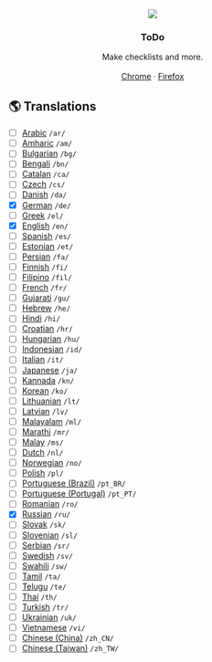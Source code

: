 <p align="center">
    <a href="https://github.com/victor-savinov/to-do">
        <img src="https://github.com/victor-savinov/graphics/blob/master/icons/to-do/raised-128.png">
    </a>
</p>

<h3 align="center">ToDo</h3>

<p align="center">
    Make checklists and more.
    <br>
    <br>
    <a href="https://chrome.google.com/webstore/detail/to-do/mniboiicchcpkffcdlaocnkfpbdihgii">Chrome</a>  ·
    <a href="https://addons.mozilla.org/firefox/addon/todo-firefox/">Firefox</a>
</p>

## :earth_americas: Translations
- [ ] [Arabic](https://github.com/victor-savinov/todo/tree/master/_locales/ar/messages.json) `/ar/`
- [ ] [Amharic](https://github.com/victor-savinov/todo/tree/master/_locales/am/messages.json) `/am/`
- [ ] [Bulgarian](https://github.com/victor-savinov/todo/tree/master/_locales/bg/messages.json) `/bg/`
- [ ] [Bengali](https://github.com/victor-savinov/todo/tree/master/_locales/bn/messages.json) `/bn/`
- [ ] [Catalan](https://github.com/victor-savinov/todo/tree/master/_locales/ca/messages.json) `/ca/`
- [ ] [Czech](https://github.com/victor-savinov/todo/tree/master/_locales/cs/messages.json) `/cs/`
- [ ] [Danish](https://github.com/victor-savinov/todo/tree/master/_locales/da/messages.json) `/da/`
- [x] [German](https://github.com/victor-savinov/todo/tree/master/_locales/de/messages.json) `/de/`
- [ ] [Greek](https://github.com/victor-savinov/todo/tree/master/_locales/el/messages.json) `/el/`
- [x] [English](https://github.com/victor-savinov/todo/tree/master/_locales/en/messages.json) `/en/`
- [ ] [Spanish](https://github.com/victor-savinov/todo/tree/master/_locales/es/messages.json) `/es/`
- [ ] [Estonian](https://github.com/victor-savinov/todo/tree/master/_locales/et/messages.json) `/et/`
- [ ] [Persian](https://github.com/victor-savinov/todo/tree/master/_locales/fa/messages.json) `/fa/`
- [ ] [Finnish](https://github.com/victor-savinov/todo/tree/master/_locales/fi/messages.json) `/fi/`
- [ ] [Filipino](https://github.com/victor-savinov/todo/tree/master/_locales/fil/messages.json) `/fil/`
- [ ] [French](https://github.com/victor-savinov/todo/tree/master/_locales/fr/messages.json) `/fr/`
- [ ] [Gujarati](https://github.com/victor-savinov/todo/tree/master/_locales/gu/messages.json) `/gu/`
- [ ] [Hebrew](https://github.com/victor-savinov/todo/tree/master/_locales/he/messages.json) `/he/`
- [ ] [Hindi](https://github.com/victor-savinov/todo/tree/master/_locales/hi/messages.json) `/hi/`
- [ ] [Croatian](https://github.com/victor-savinov/todo/tree/master/_locales/hr/messages.json) `/hr/`
- [ ] [Hungarian](https://github.com/victor-savinov/todo/tree/master/_locales/hu/messages.json) `/hu/`
- [ ] [Indonesian](https://github.com/victor-savinov/todo/tree/master/_locales/id/messages.json) `/id/`
- [ ] [Italian](https://github.com/victor-savinov/todo/tree/master/_locales/it/messages.json) `/it/`
- [ ] [Japanese](https://github.com/victor-savinov/todo/tree/master/_locales/ja/messages.json) `/ja/`
- [ ] [Kannada](https://github.com/victor-savinov/todo/tree/master/_locales/kn/messages.json) `/kn/`
- [ ] [Korean](https://github.com/victor-savinov/todo/tree/master/_locales/ko/messages.json) `/ko/`
- [ ] [Lithuanian](https://github.com/victor-savinov/todo/tree/master/_locales/lt/messages.json) `/lt/`
- [ ] [Latvian](https://github.com/victor-savinov/todo/tree/master/_locales/lv/messages.json) `/lv/`
- [ ] [Malayalam](https://github.com/victor-savinov/todo/tree/master/_locales/ml/messages.json) `/ml/`
- [ ] [Marathi](https://github.com/victor-savinov/todo/tree/master/_locales/mr/messages.json) `/mr/`
- [ ] [Malay](https://github.com/victor-savinov/todo/tree/master/_locales/ms/messages.json) `/ms/`
- [ ] [Dutch](https://github.com/victor-savinov/todo/tree/master/_locales/nl/messages.json) `/nl/`
- [ ] [Norwegian](https://github.com/victor-savinov/todo/tree/master/_locales/no/messages.json) `/no/`
- [ ] [Polish](https://github.com/victor-savinov/todo/tree/master/_locales/pl/messages.json) `/pl/`
- [ ] [Portuguese (Brazil)](https://github.com/victor-savinov/todo/tree/master/_locales/pt_BR/messages.json) `/pt_BR/`
- [ ] [Portuguese (Portugal)](https://github.com/victor-savinov/todo/tree/master/_locales/pt_PT/messages.json) `/pt_PT/`
- [ ] [Romanian](https://github.com/victor-savinov/todo/tree/master/_locales/ro/messages.json) `/ro/`
- [x] [Russian](https://github.com/victor-savinov/todo/tree/master/_locales/ru/messages.json) `/ru/`
- [ ] [Slovak](https://github.com/victor-savinov/todo/tree/master/_locales/sk/messages.json) `/sk/`
- [ ] [Slovenian](https://github.com/victor-savinov/todo/tree/master/_locales/sl/messages.json) `/sl/`
- [ ] [Serbian](https://github.com/victor-savinov/todo/tree/master/_locales/sr/messages.json) `/sr/`
- [ ] [Swedish](https://github.com/victor-savinov/todo/tree/master/_locales/sv/messages.json) `/sv/`
- [ ] [Swahili](https://github.com/victor-savinov/todo/tree/master/_locales/sw/messages.json) `/sw/`
- [ ] [Tamil](https://github.com/victor-savinov/todo/tree/master/_locales/ta/messages.json) `/ta/`
- [ ] [Telugu](https://github.com/victor-savinov/todo/tree/master/_locales/te/messages.json) `/te/`
- [ ] [Thai](https://github.com/victor-savinov/todo/tree/master/_locales/th/messages.json) `/th/`
- [ ] [Turkish](https://github.com/victor-savinov/todo/tree/master/_locales/tr/messages.json) `/tr/`
- [ ] [Ukrainian](https://github.com/victor-savinov/todo/tree/master/_locales/uk/messages.json) `/uk/`
- [ ] [Vietnamese](https://github.com/victor-savinov/todo/tree/master/_locales/vi/messages.json) `/vi/`
- [ ] [Chinese (China)](https://github.com/victor-savinov/todo/tree/master/_locales/zh_CN/messages.json) `/zh_CN/`
- [ ] [Chinese (Taiwan)](https://github.com/victor-savinov/todo/tree/master/_locales/zh_TW/messages.json) `/zh_TW/`
